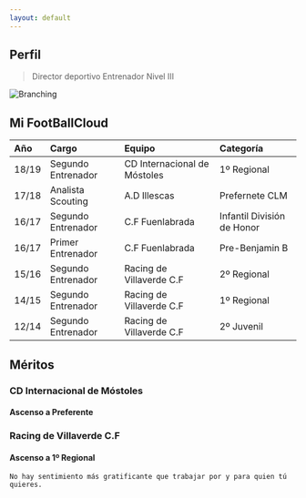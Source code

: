 ```yaml
---
layout: default
---
```


## Perfil

> Director deportivo
> Entrenador Nivel III

![Branching](https://pbs.twimg.com/media/Cr-VLuSXEAAidBE.jpg)

## Mi FootBallCloud

| Año   | Cargo             | Equipo                      | Categoría                 |
|:------|:------------------|:----------------------------|:--------------------------|
| 18/19 | Segundo Entrenador| CD Internacional de Móstoles| 1º Regional               |
| 17/18 | Analista Scouting | A.D Illescas                | Prefernete CLM            |
| 16/17 | Segundo Entrenador| C.F Fuenlabrada             | Infantil División de Honor|
| 16/17 | Primer Entrenador | C.F Fuenlabrada             | Pre-Benjamin B            |
| 15/16 | Segundo Entrenador| Racing de Villaverde C.F    | 2º Regional               |
| 14/15 | Segundo Entrenador| Racing de Villaverde C.F    | 1º Regional               |
| 12/14 | Segundo Entrenador| Racing de Villaverde C.F    | 2º Juvenil                |

## Méritos
### CD Internacional de Móstoles
#### Ascenso a Preferente
### Racing de Villaverde C.F
#### Ascenso a 1º Regional

```
No hay sentimiento más gratificante que trabajar por y para quien tú quieres.
```

